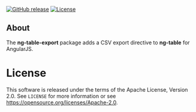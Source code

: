 [![GitHub release](https://img.shields.io/github/release/sismics/docker-ng-table-export.svg?style=flat-square)](https://github.com/sismics/docker-backupninja/releases/latest)
[![License](https://img.shields.io/badge/License-Apache%202.0-blue.svg)](https://opensource.org/licenses/Apache-2.0)

## About

The **ng-table-export** package adds a CSV export directive to **ng-table** for AngularJS.

# License

This software is released under the terms of the Apache License, Version 2.0. See `LICENSE` for more
information or see <https://opensource.org/licenses/Apache-2.0>.

